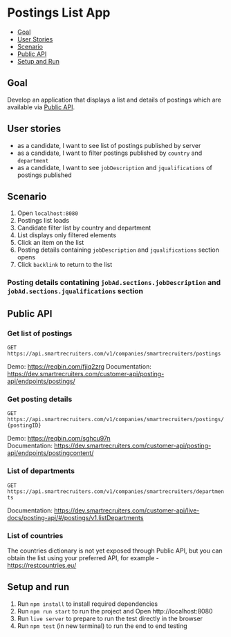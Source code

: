 # Postings List App 
- [Goal](#goal)
- [User Stories](#user-stories)
- [Scenario](#scenario)
- [Public API](#public-api)
- [Setup and Run](#setup-run)

<a name="#goal"></a>
## Goal
Develop an application that displays a list and details of postings which are available via [Public API](#public-api).

<a name="#user-stories"></a>
## User stories
- as a candidate, I want to see list of postings published by server
- as a candidate, I want to filter postings published by `country` and `department`
- as a candidate, I want to see `jobDescription` and `jqualifications` of postings published

<a name="#scenario"></a>
## Scenario
1. Open `localhost:8080`
2. Postings list loads
3. Candidate filter list by country and department
4. List displays only filtered elements
5. Click an item on the list
6. Posting details containing `jobDescription` and `jqualifications` section opens
7. Click `backlink` to return to the list

### Posting details contatining `jobAd.sections.jobDescription` and `jobAd.sections.jqualifications` section

<a name="#public-api"></a>
## Public API
### Get list of postings
```GET  https://api.smartrecruiters.com/v1/companies/smartrecruiters/postings``` 

Demo: https://reqbin.com/fjiq2zrg
Documentation: https://dev.smartrecruiters.com/customer-api/posting-api/endpoints/postings/

### Get posting details
```GET https://api.smartrecruiters.com/v1/companies/smartrecruiters/postings/{postingID}```

Demo: https://reqbin.com/sghcu97n       
Documentation: https://dev.smartrecruiters.com/customer-api/posting-api/endpoints/postingcontent/

### List of departments
```GET https://api.smartrecruiters.com/v1/companies/smartrecruiters/departments```

Documentation: https://dev.smartrecruiters.com/customer-api/live-docs/posting-api/#/postings/v1.listDepartments

### List of countries
The countries dictionary is not yet exposed through Public API, but you can obtain the list using your preferred API, for example - https://restcountries.eu/

<a name="#setup-run"></a>
## Setup and run
1. Run `npm install` to install required dependencies
2. Run `npm run start` to run the project and Open http://localhost:8080
4. Run `live server` to prepare to run the test directly in the browser
3. Run `npm test` (in new terminal) to run the end to end testing